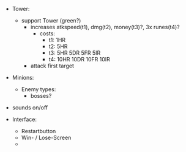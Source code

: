 - Tower:
    - support Tower (green?)
        - increases atkspeed(t1), dmg(t2), money(t3)?, 3x runes(t4)?
            - costs:
                - t1: 1HR
                - t2: 5HR
                - t3: 5HR 5DR 5FR 5IR
                - t4: 10HR 10DR 10FR 10IR
        - attack first target

- Minions:
    - Enemy types:
        - bosses?

- sounds on/off

- Interface:
    - Restartbutton
    - Win- / Lose-Screen
    - 